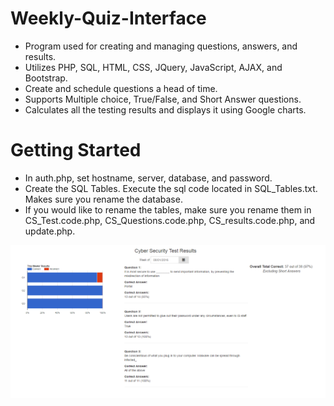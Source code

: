 # Weekly-Quiz-Interface
- Program used for creating and managing questions, answers, and results. 
- Utilizes PHP, SQL, HTML, CSS, JQuery, JavaScript, AJAX, and Bootstrap. 
- Create and schedule questions a head of time. 
- Supports Multiple choice, True/False, and Short Answer questions.
- Calculates all the testing results and displays it using Google charts. 

# Getting Started
- In auth.php, set hostname, server, database, and password.
- Create the SQL Tables. Execute the sql code located in SQL_Tables.txt. Makes sure you rename the database. 
- If you would like to rename the tables, make sure you rename them in CS_Test.code.php, CS_Questions.code.php, CS_results.code.php, and update.php.

![quiz](images/quiz1.jpg?raw=true "Optional Title")
